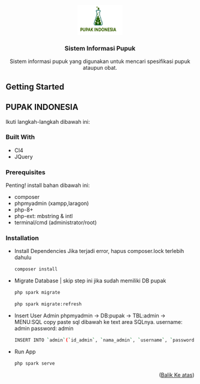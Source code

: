 <br />
<div align="center">
  <a href="https://github.com/mohammadrafly/pupak-indonesia">
    <img src="images/logo-project.png" alt="Logo" width="120" height="80">
  </a>

<h3 align="center">Sistem Informasi Pupuk</h3>

  <p align="center">
    Sistem informasi pupuk yang digunakan untuk mencari spesifikasi pupuk ataupun obat.
    <br />
  </p>
</div>

<!-- GETTING STARTED -->
## Getting Started

## PUPAK INDONESIA
Ikuti langkah-langkah dibawah ini:

### Built With

* CI4
* JQuery

### Prerequisites

Penting! install bahan dibawah ini:
* composer
* phpmyadmin (xampp,laragon)
* php-8+
* php-ext: mbstring & intl
* terminal/cmd (administrator/root)

### Installation

* Install Dependencies
  Jika terjadi error, hapus composer.lock terlebih dahulu
   ```sh
   composer install
   ```
* Migrate Database |
  skip step ini jika sudah memiliki DB pupak
   ```sh
   php spark migrate
   ```

   ```sh
   php spark migrate:refresh
   ```
* Insert User Admin
   phpmyadmin -> DB:pupak -> TBL:admin -> MENU:SQL 
   copy paste sql dibawah ke text area SQLnya.
   username: admin
   password: admin
   ```sh
   INSERT INTO `admin`(`id_admin`, `nama_admin`, `username`, `password`) VALUES ('1','admin','admin','$2a$12$9itAdyuzRwG7eDW/UmLl6OV1qGEGGWG1Hj75ZW7oP7jzojjoPrjKS')
   ```
* Run App
   ```sh
   php spark serve
   ```

<p align="right">(<a href="#readme-top">Balik Ke atas</a>)</p>